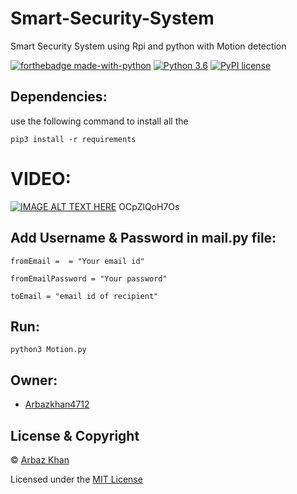 # Smart-Security-System
Smart Security System using Rpi and python with Motion detection  

[![forthebadge made-with-python](http://ForTheBadge.com/images/badges/made-with-python.svg)](https://www.python.org/)                  [![Python 3.6](https://img.shields.io/badge/python-3.6-blue.svg)](https://www.python.org/downloads/release/python-360/)          [![PyPI license](https://img.shields.io/pypi/l/ansicolortags.svg)](https://pypi.python.org/pypi/ansicolortags/)

## Dependencies:

use the following command to install all the

```
pip3 install -r requirements
```

# VIDEO:

[![IMAGE ALT TEXT HERE](https://img.youtube.com/vi/OCpZlQoH7Os/0.jpg)](https://www.youtube.com/watch?v=OCpZlQoH7Os)
OCpZlQoH7Os
## Add Username & Password in mail.py file:

```
fromEmail =  = "Your email id"

fromEmailPassword = "Your password"

toEmail = "email id of recipient"
```

## Run:

```
python3 Motion.py 
```

## Owner:
- [Arbazkhan4712](https://github.com/Arbazkhan4712/)

## License & Copyright
© [Arbaz Khan](https://arbazkhan4712.github.io/Contact.html)

Licensed under the [MIT License](License)
